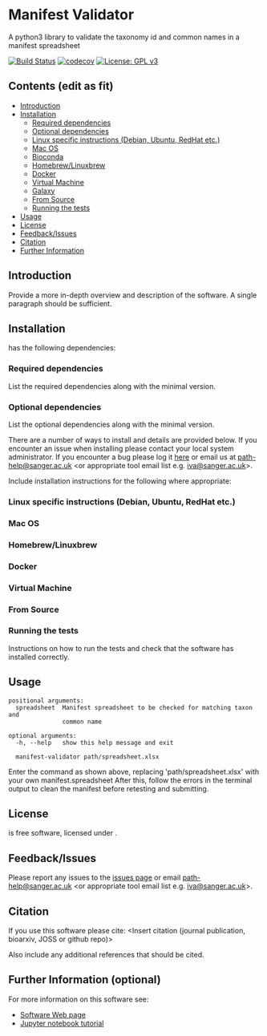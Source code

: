 # Manifest Validator
A python3 library to validate the taxonomy id and common names in a manifest spreadsheet

[![Build Status](https://travis-ci.com/sanger-pathogens/manifest-validator.svg?branch=master)](https://travis-ci.com/sanger-pathogens/manifest-validator)
[![codecov](https://codecov.io/gh/sanger-pathogens/manifest-validator/branch/master/graph/badge.svg)](https://codecov.io/gh/sanger-pathogens/manifest-validator)
[![License: GPL v3](https://img.shields.io/badge/License-GPL%20v3-brightgreen.svg)](https://github.com/sanger-pathogens/seroba/blob/master/LICENSE)   

## Contents (edit as fit)
  * [Introduction](#introduction)
  * [Installation](#installation)
    * [Required dependencies](#required-dependencies)
    * [Optional dependencies](#optional-dependencies)
    * [Linux specific instructions (Debian, Ubuntu, RedHat etc\.)](#linux-specific-instructions-debian-ubuntu-redhat-etc)
    * [Mac OS](#mac-os)
    * [Bioconda](#bioconda)
    * [Homebrew/Linuxbrew](#homebrewlinuxbrew)
    * [Docker](#docker)
    * [Virtual Machine](#virtual-machine)
    * [Galaxy](#galaxy)
    * [From Source](#from-source)
    * [Running the tests](#running-the-tests)
  * [Usage](#usage)
  * [License](#license)
  * [Feedback/Issues](#feedbackissues)
  * [Citation](#citation)
  * [Further Information](#further-information)

## Introduction
Provide a more in-depth overview and description of the software. A single paragraph should be sufficient.

## Installation
<software name> has the following dependencies:

### Required dependencies
List the required dependencies along with the minimal version.

### Optional dependencies
List the optional dependencies along with the minimal version.

There are a number of ways to install <software name> and details are provided below. If you encounter an issue when installing <software name> please contact your local system administrator. If you encounter a bug please log it [here](link_to_github_issues_page) or email us at path-help@sanger.ac.uk <or appropriate tool email list e.g. iva@sanger.ac.uk>.

Include installation instructions for the following where appropriate:

### Linux specific instructions (Debian, Ubuntu, RedHat etc.) 
### Mac OS
### Homebrew/Linuxbrew
### Docker
### Virtual Machine
### From Source

### Running the tests
Instructions on how to run the tests and check that the software has installed correctly.

## Usage
```
positional arguments:
  spreadsheet  Manifest spreadsheet to be checked for matching taxon and
               common name

optional arguments:
  -h, --help   show this help message and exit

  manifest-validator path/spreadsheet.xlsx
```

Enter the command as shown above, replacing 'path/spreadsheet.xlsx' with your own manifest.spreadsheet
After this, follow the errors in the terminal output to clean the manifest before retesting and submitting.


## License
<software name> is free software, licensed under [<license>](link_to_license_file_on_github).

## Feedback/Issues
Please report any issues to the [issues page](link_to_github_issues_page) or email path-help@sanger.ac.uk <or appropriate tool email list e.g. iva@sanger.ac.uk>.

## Citation
If you use this software please cite:
<Insert citation (journal publication, bioarxiv, JOSS or github repo)>

Also include any additional references that should be cited.

## Further Information (optional)
For more information on this software see:
* [Software Web page](link_to_web_page)
* [Jupyter notebook tutorial](https://github.com/sanger-pathogens/pathogen-informatics-training)
